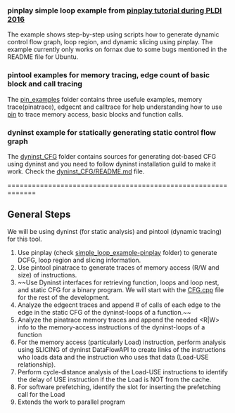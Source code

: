 
### pinplay simple loop example from [pinplay tutorial during PLDI 2016](https://sites.google.com/site/pinplaypldi2016tutorial/)
The example shows step-by-step using scripts how to generate dynamic control flow graph, 
loop region, and dynamic slicing using pinplay. The example currently only works on fornax due to 
some bugs mentioned in the README file for Ubuntu. 

### pintool examples for memory tracing, edge count of basic block and call tracing
The [pin_examples](pin_examples) folder contains three usefule examples, memory trace(pinatrace), 
edgecnt and calltrace for help understanding how to use [pin](http://pintool.org) to trace memory access, 
basic blocks and function calls. 

### dyninst example for statically generating static control flow graph
The [dyninst_CFG](dyninst_CFG) folder contains sources for generating dot-based CFG using dyninst and you need to follow
dyninst installation guild to make it work. Check the [dyninst_CFG/README.md](dyninst_CFG/README.md) file.

=============================================================
## General Steps
We will be using dyninst (for static analysis) and pintool (dynamic tracing) for this tool. 
1. Use pinplay (check [simple_loop_example-pinplay](simple_loop_example-pinplay) folder) to generate 
DCFG, loop region and slicing information. 
1. Use pintool pinatrace to generate traces of memory access (R/W and size) of instructions. 
1. ~~Use Dyninst interfaces for retrieving function, loops and loop nest, and static CFG for a binary program. We will start with the [CFG.cpp](dyninst_CFG/CFG.cpp) file for the rest of the development.  
1. Analyze the edgecnt traces and append # of calls of each edge to the edge in the static CFG of the dyninst-loops of a function.~~
1. Analyze the pinatrace memory traces and append the needed <instr><R|W><MemAddr><value> info to the memory-access instructions of the dyninst-loops of a function
1. For the memory access (particularly Load) instruction, perform analysis using SLICING of dyninst DataFlowAPI to create links of the instructions who loads data and the instruction who uses that data (Load-USE relationship).
1. Perform cycle-distance analysis of the Load-USE instructions to identify the delay of USE instruction if the the Load is NOT from the cache.
1. For software prefetching, identify the slot for inserting the prefetching call for the Load
1. Extends the work to parallel program
